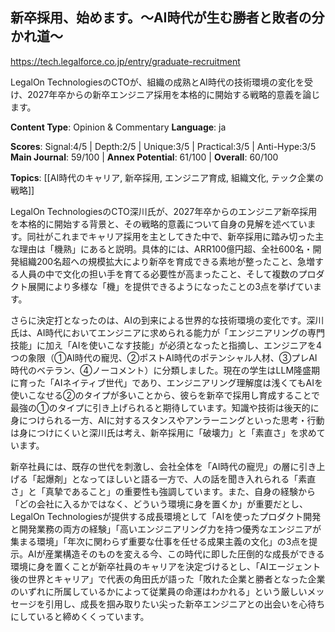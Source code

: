 ## 新卒採用、始めます。～AI時代が生む勝者と敗者の分かれ道～

https://tech.legalforce.co.jp/entry/graduate-recruitment

LegalOn TechnologiesのCTOが、組織の成熟とAI時代の技術環境の変化を受け、2027年卒からの新卒エンジニア採用を本格的に開始する戦略的意義を論じます。

**Content Type**: Opinion & Commentary
**Language**: ja

**Scores**: Signal:4/5 | Depth:2/5 | Unique:3/5 | Practical:3/5 | Anti-Hype:3/5
**Main Journal**: 59/100 | **Annex Potential**: 61/100 | **Overall**: 60/100

**Topics**: [[AI時代のキャリア, 新卒採用, エンジニア育成, 組織文化, テック企業の戦略]]

LegalOn TechnologiesのCTO深川氏が、2027年卒からのエンジニア新卒採用を本格的に開始する背景と、その戦略的意義について自身の見解を述べています。同社がこれまでキャリア採用を主としてきた中で、新卒採用に踏み切った主な理由は「機熟」にあると説明。具体的には、ARR100億円超、全社600名・開発組織200名超への規模拡大により新卒を育成できる素地が整ったこと、急増する人員の中で文化の担い手を育てる必要性が高まったこと、そして複数のプロダクト展開により多様な「機」を提供できるようになったことの3点を挙げています。

さらに決定打となったのは、AIの到来による世界的な技術環境の変化です。深川氏は、AI時代においてエンジニアに求められる能力が「エンジニアリングの専門技能」に加え「AIを使いこなす技能」が必須となったと指摘し、エンジニアを4つの象限（①AI時代の寵児、②ポストAI時代のポテンシャル人材、③プレAI時代のベテラン、④ノーコメント）に分類しました。現在の学生はLLM隆盛期に育った「AIネイティブ世代」であり、エンジニアリング理解度は浅くてもAIを使いこなせる②のタイプが多いことから、彼らを新卒で採用し育成することで最強の①のタイプに引き上げられると期待しています。知識や技術は後天的に身につけられる一方、AIに対するスタンスやアンラーニングといった思考・行動は身につけにくいと深川氏は考え、新卒採用に「破壊力」と「素直さ」を求めています。

新卒社員には、既存の世代を刺激し、会社全体を「AI時代の寵児」の層に引き上げる「起爆剤」となってほしいと語る一方で、人の話を聞き入れられる「素直さ」と「真摯であること」の重要性も強調しています。また、自身の経験から「どの会社に入るかではなく、どういう環境に身を置くか」が重要だとし、LegalOn Technologiesが提供する成長環境として「AIを使ったプロダクト開発と開発業務の両方の経験」「高いエンジニアリング力を持つ優秀なエンジニアが集まる環境」「年次に関わらず重要な仕事を任せる成果主義の文化」の3点を提示。AIが産業構造そのものを変える今、この時代に即した圧倒的な成長ができる環境に身を置くことが新卒社員のキャリアを決定づけるとし、「AIエージェント後の世界とキャリア」で代表の角田氏が語った「敗れた企業と勝者となった企業のいずれに所属しているかによって従業員の命運はわかれる」という厳しいメッセージを引用し、成長を掴み取りたい尖った新卒エンジニアとの出会いを心待ちにしていると締めくくっています。